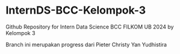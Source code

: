 # InternDS-BCC-Kelompok-3
Github Repository for Intern Data Science BCC FILKOM UB 2024 by Kelompok 3

Branch ini merupakan progress dari Pieter Christy Yan Yudhistira
